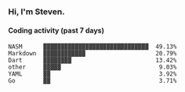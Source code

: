 ### Hi, I'm Steven.

#### Coding activity (past 7 days)
```
NASM      ▓▓▓▓▓▓▓▓▓▓▓▓▓▓▓▓▓▓▓▓▓▓▓▓▓▓▓▓▓▓  49.13%
Markdown  ▓▓▓▓▓▓▓▓▓▓▓▓                    20.79%
Dart      ▓▓▓▓▓▓▓▓                        13.42%
other     ▓▓▓▓▓                            9.03%
YAML      ▓▓                               3.92%
Go        ▓▓                               3.71%
```

